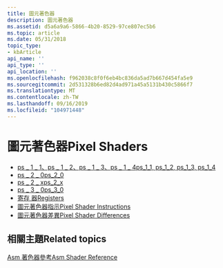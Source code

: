 ```yaml
---
title: 圖元著色器
description: 圖元著色器
ms.assetid: d5a6a9a6-5866-4b20-8529-97ce807ec5b6
ms.topic: article
ms.date: 05/31/2018
topic_type:
- kbArticle
api_name: ''
api_type: ''
api_location: ''
ms.openlocfilehash: f962038c8f0f6eb4bc836da5ad7b667d454fa5e9
ms.sourcegitcommit: 2d531328b6ed82d4ad971a45a5131b430c5866f7
ms.translationtype: MT
ms.contentlocale: zh-TW
ms.lasthandoff: 09/16/2019
ms.locfileid: "104971448"
---
```

# <a name="pixel-shaders"></a><span data-ttu-id="63474-103">圖元著色器</span><span class="sxs-lookup"><span data-stu-id="63474-103">Pixel Shaders</span></span>

-   [<span data-ttu-id="63474-104">ps \_ 1 \_ 1、ps \_ 1 \_ 2、ps \_ 1 \_ 3、ps \_ 1 \_ 4</span><span class="sxs-lookup"><span data-stu-id="63474-104">ps\_1\_1, ps\_1\_2, ps\_1\_3, ps\_1\_4</span></span>](dx9-graphics-reference-asm-ps-1-x.md)
-   [<span data-ttu-id="63474-105">ps \_ 2 \_ 0</span><span class="sxs-lookup"><span data-stu-id="63474-105">ps\_2\_0</span></span>](dx9-graphics-reference-asm-ps-2-0.md)
-   [<span data-ttu-id="63474-106">ps \_ 2 \_ x</span><span class="sxs-lookup"><span data-stu-id="63474-106">ps\_2\_x</span></span>](dx9-graphics-reference-asm-ps-2-x.md)
-   [<span data-ttu-id="63474-107">ps \_ 3 \_ 0</span><span class="sxs-lookup"><span data-stu-id="63474-107">ps\_3\_0</span></span>](dx9-graphics-reference-asm-ps-3-0.md)
-   [<span data-ttu-id="63474-108">寄存 器</span><span class="sxs-lookup"><span data-stu-id="63474-108">Registers</span></span>](dx9-graphics-reference-asm-ps-registers.md)
-   [<span data-ttu-id="63474-109">圖元著色器指示</span><span class="sxs-lookup"><span data-stu-id="63474-109">Pixel Shader Instructions</span></span>](dx9-graphics-reference-asm-ps-instructions.md)
-   [<span data-ttu-id="63474-110">圖元著色器差異</span><span class="sxs-lookup"><span data-stu-id="63474-110">Pixel Shader Differences</span></span>](dx9-graphics-reference-asm-ps-differences.md)

## <a name="related-topics"></a><span data-ttu-id="63474-111">相關主題</span><span class="sxs-lookup"><span data-stu-id="63474-111">Related topics</span></span>

<dl> <dt>

[<span data-ttu-id="63474-112">Asm 著色器參考</span><span class="sxs-lookup"><span data-stu-id="63474-112">Asm Shader Reference</span></span>](dx9-graphics-reference-asm.md)
</dt> </dl>

 

 




